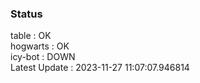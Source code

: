 ### Status


table : OK  
hogwarts : OK  
icy-bot : DOWN  
Latest Update : 2023-11-27 11:07:07.946814
